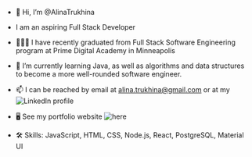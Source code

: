 - 👋 Hi, I’m @AlinaTrukhina
- I am an aspiring Full Stack Developer
- 🧑🏼‍💻 I have recently graduated from Full Stack Software Engineering program at Prime Digital Academy in Minneapolis
- 🌱 I’m currently learning Java, as well as algorithms and data structures to become a more well-rounded software engineer.
- 📫 I can be reached by email at alina.trukhina@gmail.com or at my ![LinkedIn profile](https://www.linkedin.com/in/alina-trukhina/)
- 🖥 See my portfolio website ![here](https://alina-trukhina-portfolio.vercel.app/)

- 🛠 Skills: JavaScript, HTML, CSS, Node.js, React, PostgreSQL, Material UI
